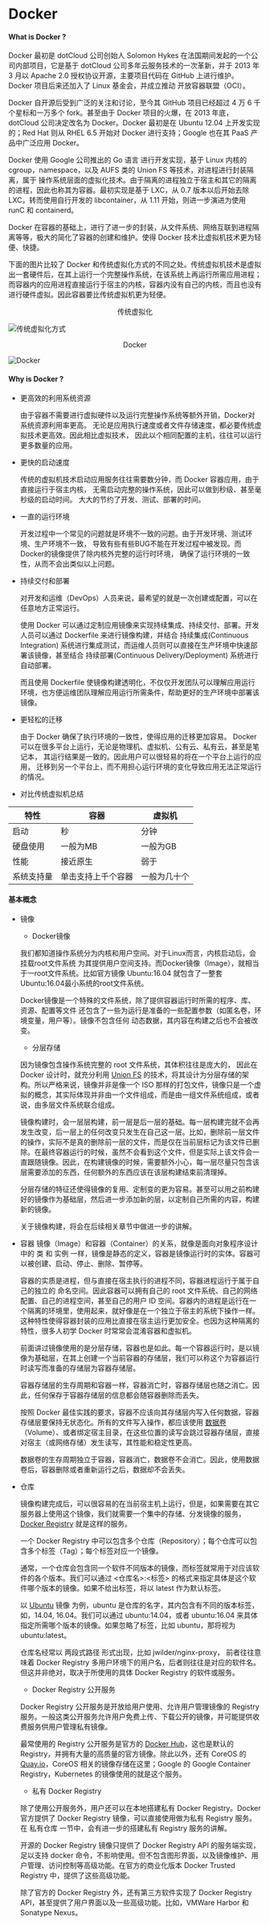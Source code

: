 # Docker

#### What is Docker ?
Docker 最初是 dotCloud 公司创始人 Solomon Hykes 在法国期间发起的一个公司内部项目，它是基于 dotCloud 公司多年云服务技术的一次革新，并于 2013 年 3 月以 Apache 2.0 授权协议开源，主要项目代码在 GitHub 上进行维护。Docker 项目后来还加入了 Linux 基金会，并成立推动 开放容器联盟（OCI）。

Docker 自开源后受到广泛的关注和讨论，至今其 GitHub 项目已经超过 4 万 6 千个星标和一万多个 fork。甚至由于 Docker 项目的火爆，在 2013 年底，dotCloud 公司决定改名为 Docker。Docker 最初是在 Ubuntu 12.04 上开发实现的；Red Hat 则从 RHEL 6.5 开始对 Docker 进行支持；Google 也在其 PaaS 产品中广泛应用 Docker。

Docker 使用 Google 公司推出的 Go 语言 进行开发实现，基于 Linux 内核的 cgroup，namespace，以及 AUFS 类的 Union FS 等技术，对进程进行封装隔离，属于 操作系统层面的虚拟化技术。由于隔离的进程独立于宿主和其它的隔离的进程，因此也称其为容器。最初实现是基于 LXC，从 0.7 版本以后开始去除 LXC，转而使用自行开发的 libcontainer，从 1.11 开始，则进一步演进为使用 runC 和 containerd。

Docker 在容器的基础上，进行了进一步的封装，从文件系统、网络互联到进程隔离等等，极大的简化了容器的创建和维护。使得 Docker 技术比虚拟机技术更为轻便、快捷。

下面的图片比较了 Docker 和传统虚拟化方式的不同之处。传统虚拟机技术是虚拟出一套硬件后，在其上运行一个完整操作系统，在该系统上再运行所需应用进程；而容器内的应用进程直接运行于宿主的内核，容器内没有自己的内核，而且也没有进行硬件虚拟。因此容器要比传统虚拟机更为轻便。

<center>传统虚拟化</center>

![传统虚拟化方式](../img/1530089079.jpg)

<center>Docker</center>

![Docker](../img/1530089931.jpg)

#### Why is Docker ?

- 更高效的利用系统资源

    由于容器不需要进行虚拟硬件以及运行完整操作系统等额外开销，Docker对系统资源利用率更高。
    无论是应用执行速度或者文件存储速度，都必要传统虚拟技术更高效。因此相比虚拟技术，
    因此以个相同配置的主机，往往可以运行更多数量的应用。
    
- 更快的启动速度

    传统的虚拟机技术启动应用服务往往需要数分钟，而 Docker 容器应用，由于直接运行于宿主内核，
    无需启动完整的操作系统，因此可以做到秒级、甚至毫秒级的启动时间。
    大大的节约了开发、测试、部署的时间。

- 一直的运行环境

    开发过程中一个常见的问题就是环境不一致的问题。由于开发环境、测试环境、生产环境不一致，
    导致有些有些BUG不能在开发过程中被发现。而Docker的镜像提供了除内核外完整的运行时环境，
    确保了运行环境的一致性，从而不会出类似以上问题。
    
- 持续交付和部署
    
    对开发和运维（DevOps）人员来说，最希望的就是一次创建或配置，可以在任意地方正常运行。
    
    使用 Docker 可以通过定制应用镜像来实现持续集成、持续交付、部署。开发人员可以通过 Dockerfile 来进行镜像构建，并结合 持续集成(Continuous Integration) 系统进行集成测试，而运维人员则可以直接在生产环境中快速部署该镜像，甚至结合 持续部署(Continuous Delivery/Deployment) 系统进行自动部署。
    
    而且使用 Dockerfile 使镜像构建透明化，不仅仅开发团队可以理解应用运行环境，也方便运维团队理解应用运行所需条件，帮助更好的生产环境中部署该镜像。
    
 - 更轻松的迁移
    
    由于 Docker 确保了执行环境的一致性，使得应用的迁移更加容易。
    Docker 可以在很多平台上运行，无论是物理机、虚拟机、公有云、私有云，甚至是笔记本，
    其运行结果是一致的。因此用户可以很轻易的将在一个平台上运行的应用，
    迁移到另一个平台上，而不用担心运行环境的变化导致应用无法正常运行的情况。
    
- 对比传统虚拟机总结

|特性|容器|虚拟机|
|---|---|---|
|启动|秒|分钟|
|硬盘使用|一般为MB|一般为GB|
|性能|接近原生|弱于|
|系统支持量|单击支持上千个容器|一般为几十个|

#### 基本概念

- 镜像
    
    - Docker镜像
    
    我们都知道操作系统分为内核和用户空间。对于Linux而言，内核启动后，会挂载root文件系统
    为其提供用户空间支持。而Docker镜像（Image），就相当于一root文件系统。比如官方镜像
    Ubuntu:16.04 就包含了一整套Ubuntu:16.04最小系统的root文件系统。
    
    Docker镜像是一个特殊的文件系统，除了提供容器运行时所需的程序、库、资源、配置等文件
    还包含了一些为运行是准备的一些配置参数（如匿名卷，环境变量，用户等）。镜像不包含任何
    动态数据，其内容在构建之后也不会被改变。
    
    - 分层存储
    
    因为镜像包含操作系统完整的 root 文件系统，其体积往往是庞大的，
    因此在 Docker 设计时，就充分利用 [Union FS](https://coolshell.cn/articles/17061.html) 的技术，将其设计为分层存储的架构。所以严格来说，镜像并非是像一个 ISO 那样的打包文件，镜像只是一个虚拟的概念，其实际体现并非由一个文件组成，而是由一组文件系统组成，或者说，由多层文件系统联合组成。
    
    镜像构建时，会一层层构建，前一层是后一层的基础。每一层构建完就不会再发生改变，后一层上的任何改变只发生在自己这一层。比如，删除前一层文件的操作，实际不是真的删除前一层的文件，而是仅在当前层标记为该文件已删除。在最终容器运行的时候，虽然不会看到这个文件，但是实际上该文件会一直跟随镜像。因此，在构建镜像的时候，需要额外小心，每一层尽量只包含该层需要添加的东西，任何额外的东西应该在该层构建结束前清理掉。
    
    分层存储的特征还使得镜像的复用、定制变的更为容易。甚至可以用之前构建好的镜像作为基础层，然后进一步添加新的层，以定制自己所需的内容，构建新的镜像。
    
    关于镜像构建，将会在后续相关章节中做进一步的讲解。
    
- 容器
    镜像（Image）和容器（Container）的关系，就像是面向对象程序设计中的 类 和 实例 一样，镜像是静态的定义，容器是镜像运行时的实体。容器可以被创建、启动、停止、删除、暂停等。
    
    容器的实质是进程，但与直接在宿主执行的进程不同，容器进程运行于属于自己的独立的 命名空间。因此容器可以拥有自己的 root 文件系统、自己的网络配置、自己的进程空间，甚至自己的用户 ID 空间。容器内的进程是运行在一个隔离的环境里，使用起来，就好像是在一个独立于宿主的系统下操作一样。这种特性使得容器封装的应用比直接在宿主运行更加安全。也因为这种隔离的特性，很多人初学 Docker 时常常会混淆容器和虚拟机。
    
    前面讲过镜像使用的是分层存储，容器也是如此。每一个容器运行时，是以镜像为基础层，在其上创建一个当前容器的存储层，我们可以称这个为容器运行时读写而准备的存储层为容器存储层。
    
    容器存储层的生存周期和容器一样，容器消亡时，容器存储层也随之消亡。因此，任何保存于容器存储层的信息都会随容器删除而丢失。
    
    按照 Docker 最佳实践的要求，容器不应该向其存储层内写入任何数据，容器存储层要保持无状态化。所有的文件写入操作，都应该使用 [数据卷](https://yeasy.gitbooks.io/docker_practice/basic_concept/container.html)（Volume）、或者绑定宿主目录，在这些位置的读写会跳过容器存储层，直接对宿主（或网络存储）发生读写，其性能和稳定性更高。
    
    数据卷的生存周期独立于容器，容器消亡，数据卷不会消亡。因此，使用数据卷后，容器删除或者重新运行之后，数据却不会丢失。
    
- 仓库

    镜像构建完成后，可以很容易的在当前宿主机上运行，但是，如果需要在其它服务器上使用这个镜像，我们就需要一个集中的存储、分发镜像的服务，[Docker Registry](https://yeasy.gitbooks.io/docker_practice/repository/registry.html) 就是这样的服务。
    
    一个 Docker Registry 中可以包含多个仓库（Repository）；每个仓库可以包含多个标签（Tag）；每个标签对应一个镜像。
    
    通常，一个仓库会包含同一个软件不同版本的镜像，而标签就常用于对应该软件的各个版本。我们可以通过 <仓库名>:<标签> 的格式来指定具体是这个软件哪个版本的镜像。如果不给出标签，将以 latest 作为默认标签。
    
    以 [Ubuntu](https://store.docker.com/images/ubuntu) 镜像 为例，ubuntu 是仓库的名字，其内包含有不同的版本标签，如，14.04, 16.04。我们可以通过 ubuntu:14.04，或者 ubuntu:16.04 来具体指定所需哪个版本的镜像。如果忽略了标签，比如 ubuntu，那将视为 ubuntu:latest。
    
    仓库名经常以 两段式路径 形式出现，比如 jwilder/nginx-proxy，
    前者往往意味着 Docker Registry 多用户环境下的用户名，后者则往往是对应的软件名。
    但这并非绝对，取决于所使用的具体 Docker Registry 的软件或服务。
    
    - Docker Registry 公开服务
    
    Docker Registry 公开服务是开放给用户使用、允许用户管理镜像的 Registry 服务。一般这类公开服务允许用户免费上传、下载公开的镜像，并可能提供收费服务供用户管理私有镜像。
    
    最常使用的 Registry 公开服务是官方的 [Docker Hub](https://hub.docker.com/)，这也是默认的 Registry，并拥有大量的高质量的官方镜像。除此以外，还有 CoreOS 的 [Quay.io](https://quay.io/repository/)，CoreOS 相关的镜像存储在这里；Google 的 Google Container Registry，Kubernetes 的镜像使用的就是这个服务。
    
    - 私有 Docker Registry
    
    除了使用公开服务外，用户还可以在本地搭建私有 Docker Registry。Docker 官方提供了 Docker Registry 镜像，可以直接使用做为私有 Registry 服务。在 私有仓库 一节中，会有进一步的搭建私有 Registry 服务的讲解。
    
    开源的 Docker Registry 镜像只提供了 Docker Registry API 的服务端实现，足以支持 docker 命令，不影响使用。但不包含图形界面，以及镜像维护、用户管理、访问控制等高级功能。在官方的商业化版本 Docker Trusted Registry 中，提供了这些高级功能。
    
    除了官方的 Docker Registry 外，还有第三方软件实现了 Docker Registry API，甚至提供了用户界面以及一些高级功能。比如，VMWare Harbor 和 Sonatype Nexus。